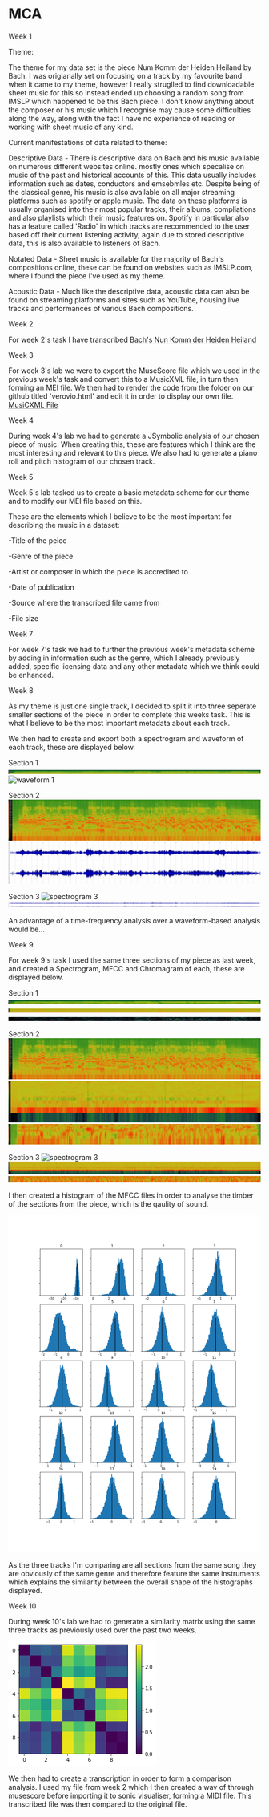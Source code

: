# MCA
Week 1

Theme: 

The theme for my data set is the piece Num Komm der Heiden Heiland by Bach. I was origianally set on focusing on a track by my favourite band when it came to my theme, however I really struglled to find downloadable sheet music for this so instead ended up choosing a random song from IMSLP which happened to be this Bach piece. I don't know anything about the composer or his music which I recognise may cause some difficulties along the way, along with the fact I have no experience of reading or working with sheet music of any kind.

Current manifestations of data related to theme: 

Descriptive Data - There is descriptive data on Bach and his music available on numerous different websites online. mostly ones which specalise on music of the past and historical accounts of this. This data usually includes information such as dates, conductors and emsebmles etc. Despite being of the classical genre, his music is also available on all major streaming platforms such as spotify or apple music. The data on these platforms is usually organised into their most popular tracks, their albums, compliations and also playlists which their music features on. Spotify in particular also has a feature called 'Radio' in which tracks are recommended to the user based off their current listening activity, again due to stored descriptive data, this is also available to listeners of Bach.

Notated Data - Sheet music is available for the majority of Bach's compositions online, these can be found on websites such as IMSLP.com, where I found the piece I've used as my theme. 

Acoustic Data - Much like the descriptive data, acoustic data can also be found on streaming platforms and sites such as YouTube, housing live tracks and performances of various Bach compositions.

Week 2

For week 2's task I have transcribed [Bach's Nun Komm der Heiden Heiland](https://github.com/RachFitzpatrick18/MCA-2021/blob/master/Week%202/Bach.mscz)


Week 3

For week 3's lab we were to export the MuseScore file which we used in the previous week's task and convert this to a MusicXML file, in turn then forming an MEI file. We then had to render the code from the folder on our github titled 'verovio.html' and edit it in order to display our own file. 
[MusiCXML File](https://github.com/RachFitzpatrick18/MCA-2021/blob/master/data/Week%203%20xml.xml)

Week 4

During week 4's lab we had to generate a JSymbolic analysis of our chosen piece of music. When creating this, these are features which I think are the most interesting and relevant to this piece. We also had to generate a piano roll and pitch histogram of our chosen track.

Week 5

Week 5's lab tasked us to create a basic metadata scheme for our theme and to modify our MEI file based on this.

These are the elements which I believe to be the most important for describing the music in a dataset:

-Title of the peice

-Genre of the piece

-Artist or composer in which the piece is accredited to

-Date of publication

-Source where the transcribed file came from

-File size

Week 7

For week 7's task we had to further the previous week's metadata scheme by adding in information such as the genre, which I already previously added, specific licensing data and any other metadata which we think could be enhanced.

Week 8

As my theme is just one single track, I decided to split it into three seperate smaller sections of the piece in order to complete this weeks task. This is what I believe to be the most important metadata about each track.

We then had to create and export both a spectrogram and waveform of each track, these are displayed below.

Section 1
![spectrogram 1](Week%208/con%201%20spectrogram.png)
![waveform 1](Week%208/con%201%20waveform.png)

Section 2
![spectrogram 2](Week%208/con%202%20spectrogram.png)
![waveform 2](Week%208/con%202%20waveform.png)

Section 3
![spectrogram 3](Week%208/con%203%20spectrogram.png)
![waveform 3](Week%208/con%203%20waveform.png)

An advantage of a time-frequency analysis over a waveform-based analysis would be...

Week 9

For week 9's task I used the same three sections of my piece as last week, and created a Spectrogram, MFCC and Chromagram of each, these are displayed below.

Section 1
![spectrogram 1](Week%209/con%201%20spectrogram.png)
![mfcc 1](Week%209/con%201%20mfcc.png)
![chromagram 1](Week%209/con%201%20chromagram.png)

Section 2
![spectrogram 2](Week%209/con%202%20spectrogram.png)
![mfcc 2](Week%209/con%202%20mfcc.png)
![chromagram 2](Week%209/con%202%20chromagram.png)

Section 3
![spectrogram 3](Week%209/con%203%20spectrogram.png)
![mfcc 3](Week%209/con%203%20mfcc.png)
![chromagram 3](Week%209/con%203%20chromagram.png)

I then created a histogram of the MFCC files in order to analyse the timber of the sections from the piece, which is the qaulity of sound.

![Histograms](Week%209/histograms.png)

As the three tracks I'm comparing are all sections from the same song they are obviously of the same genre and therefore feature the same instruments which explains the similarity between the overall shape of the histographs displayed.

Week 10

During week 10's lab we had to generate a similarity matrix using the same three tracks as previously used over the past two weeks.

![Similarity Matrix](Week%2010/Week%2010%20Similarity%202.png)

We then had to create a transcription in order to form a comparison analysis. I used my file from week 2 which I then created a wav of through musescore before importing it to sonic visualiser, forming a MIDI file. This transcribed file was then compared to the original file.
